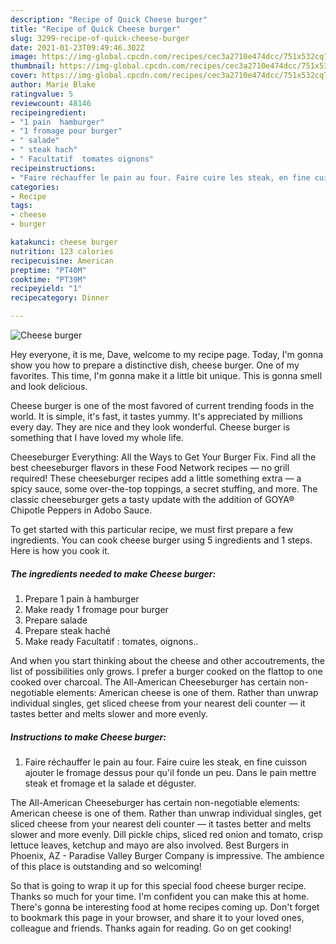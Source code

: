 ```yaml
---
description: "Recipe of Quick Cheese burger"
title: "Recipe of Quick Cheese burger"
slug: 3299-recipe-of-quick-cheese-burger
date: 2021-01-23T09:49:46.302Z
image: https://img-global.cpcdn.com/recipes/cec3a2710e474dcc/751x532cq70/cheese-burger-photo-principale-de-la-recette.jpg
thumbnail: https://img-global.cpcdn.com/recipes/cec3a2710e474dcc/751x532cq70/cheese-burger-photo-principale-de-la-recette.jpg
cover: https://img-global.cpcdn.com/recipes/cec3a2710e474dcc/751x532cq70/cheese-burger-photo-principale-de-la-recette.jpg
author: Marie Blake
ratingvalue: 5
reviewcount: 48146
recipeingredient:
- "1 pain  hamburger"
- "1 fromage pour burger"
- " salade"
- " steak hach"
- " Facultatif  tomates oignons"
recipeinstructions:
- "Faire réchauffer le pain au four. Faire cuire les steak, en fine cuisson ajouter le fromage dessus pour qu&#39;il fonde un peu. Dans le pain mettre steak et fromage et la salade et déguster."
categories:
- Recipe
tags:
- cheese
- burger

katakunci: cheese burger 
nutrition: 123 calories
recipecuisine: American
preptime: "PT40M"
cooktime: "PT39M"
recipeyield: "1"
recipecategory: Dinner

---
```



![Cheese burger](https://img-global.cpcdn.com/recipes/cec3a2710e474dcc/751x532cq70/cheese-burger-photo-principale-de-la-recette.jpg)

Hey everyone, it is me, Dave, welcome to my recipe page. Today, I'm gonna show you how to prepare a distinctive dish, cheese burger. One of my favorites. This time, I'm gonna make it a little bit unique. This is gonna smell and look delicious.

Cheese burger is one of the most favored of current trending foods in the world. It is simple, it's fast, it tastes yummy. It's appreciated by millions every day. They are nice and they look wonderful. Cheese burger is something that I have loved my whole life.

Cheeseburger Everything: All the Ways to Get Your Burger Fix. Find all the best cheeseburger flavors in these Food Network recipes — no grill required! These cheeseburger recipes add a little something extra — a spicy sauce, some over-the-top toppings, a secret stuffing, and more. The classic cheeseburger gets a tasty update with the addition of GOYA® Chipotle Peppers in Adobo Sauce.


To get started with this particular recipe, we must first prepare a few ingredients. You can cook cheese burger using 5 ingredients and 1 steps. Here is how you cook it.

<!--inarticleads1-->

##### The ingredients needed to make Cheese burger:

1. Prepare 1 pain à hamburger
1. Make ready 1 fromage pour burger
1. Prepare  salade
1. Prepare  steak haché
1. Make ready  Facultatif : tomates, oignons..


And when you start thinking about the cheese and other accoutrements, the list of possibilities only grows. I prefer a burger cooked on the flattop to one cooked over charcoal. The All-American Cheeseburger has certain non-negotiable elements: American cheese is one of them. Rather than unwrap individual singles, get sliced cheese from your nearest deli counter — it tastes better and melts slower and more evenly. 

<!--inarticleads2-->

##### Instructions to make Cheese burger:

1. Faire réchauffer le pain au four. Faire cuire les steak, en fine cuisson ajouter le fromage dessus pour qu&#39;il fonde un peu. Dans le pain mettre steak et fromage et la salade et déguster.


The All-American Cheeseburger has certain non-negotiable elements: American cheese is one of them. Rather than unwrap individual singles, get sliced cheese from your nearest deli counter — it tastes better and melts slower and more evenly. Dill pickle chips, sliced red onion and tomato, crisp lettuce leaves, ketchup and mayo are also involved. Best Burgers in Phoenix, AZ - Paradise Valley Burger Company is impressive. The ambience of this place is outstanding and so welcoming! 

So that is going to wrap it up for this special food cheese burger recipe. Thanks so much for your time. I'm confident you can make this at home. There's gonna be interesting food at home recipes coming up. Don't forget to bookmark this page in your browser, and share it to your loved ones, colleague and friends. Thanks again for reading. Go on get cooking!

